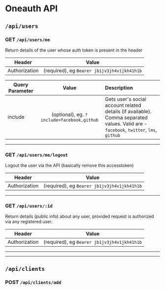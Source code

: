 # Oneauth API

## `/api/users`

### GET `/api/users/me`

Return details of the user whose auth token is present in the header

| Header        | Value           |
| ------------- |:-------------:|
| Authorization | (required), eg `Bearer jb1jv3jh4v1jkh41h1b` |

| Query Parameter | Value | Description |
| ------------- |:-------------:|:----|
| include | (optional), eg. `?include=facebook,github` | Gets user's social account related details (if available). Comma separated values. Valid are - `facebook`, `twitter`, `lms`, `github` |

-----
### GET `/api/users/me/logout` 

Logout the user via the API (basically remove this accesstoken) 

| Header        | Value           |
| ------------- |:-------------:|
| Authorization | (required), eg `Bearer jb1jv3jh4v1jkh41h1b` |

-----
### GET `/api/users/:id`

Return details (public info) about any user, provided request is authorized via
any registered user.

| Header        | Value           |
| ------------- |:-------------:|
| Authorization | (required), eg `Bearer jb1jv3jh4v1jkh41h1b` |


------
------

## `/api/clients`

### POST `/api/clients/add`